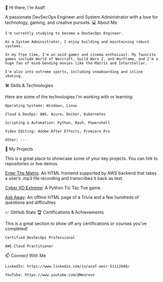 👋 Hi there, I'm Asaf!

A passionate DevSecOps Engineer and System Administrator with a love for technology, gaming, and creative pursuits.
💻 About Me

    I'm currently studying to become a DevSecOps Engineer.

    As a System Administrator, I enjoy building and maintaining robust systems.

    In my free time, I'm an avid gamer and cinema enthusiast. My favorite games include World of Warcraft, Guild Wars 2, and Warframe, and I'm a huge fan of mind-bending movies like The Matrix and Interstellar.

    I'm also into extreme sports, including snowboarding and inline skating.

🛠️ Skills & Technologies

Here are some of the technologies I'm working with or learning:

    Operating Systems: Windows, Linux

    Cloud & DevOps: AWS, Azure, Docker, Kubernetes

    Scripting & Automation: Python, Bash, Powershell

    Video Editing: Adobe After Effects, Premiere Pro

    Other: ---

🚀 My Projects

This is a great place to showcase some of your key projects. You can link to repositories or live demos.

[Enter The Matrix](https://github.com/Neorevn/Public/tree/master/ProjectMatrix): An HTML frontend supported by AWS backend that takes a user’s .mp3 file recording and transcribes it back as text.

[Cyber XO Extreme](https://github.com/Neorevn/Public/tree/master/Cyber%20XO%20Extreme): A Python Tic Tac Toe game.

[Ask Away](https://github.com/Neorevn/Public/tree/master/Trivia): An offline HTML page of a Trivia and a few hundreds of questions and difficulties

📈 GitHub Stats
🏆 Certifications & Achievements

This is a great section to show off any certifications or courses you've completed!

    Certified DevSecOps Professional

    AWS Cloud Practitioner

📫 Connect With Me

    LinkedIn: https://www.linkedin.com/in/asaf-amir-51112640/

    YouTube: https://www.youtube.com/@Neorevn
